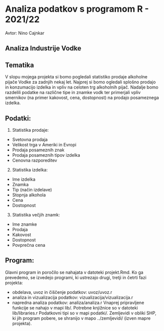 # Analiza podatkov s programom R - 2021/22 #
Avtor: Nino Cajnkar
## Analiza Industrije Vodke ##

## Tematika ##

V slopu mojega projekta si bomo pogledali statistiko prodaje alkoholne pijače Vodke za zadnjih nekaj let.
Najprej si bomo ogledali splošno prodajo in konzumacijo izdelka in vpliv na celoten trg alkoholnih pijač.
Nadalje bomo razdelili podatke na različne tipe in znamke vodk ter primerjali vpliv smernikov (na primer kakovost, cena, dostopnost) na prodajo posameznega izdelka.

## Podatki: ##
1. Statistika prodaje:
* Svetovna prodaja
* Velikost trga v Ameriki in Evropi
* Prodaja posameznih znak
* Prodaja posameznih tipov izdelka
* Cenovna razporeditev
2. Statistika izdelka:
* Ime izdelka
* Znamka
* Tip (način izdelave)
* Stopnja alkohola
* Cena
* Dostopnost
3. Statistika večjih znamk:
* Ime znamke
* Prodaja
* Kakovost
* Dostopnost
* Povprečna cena

## Program: ##
Glavni program in poročilo se nahajata v datoteki projekt.Rmd. Ko ga prevedemo, se izvedejo programi, ki ustrezajo drugi, tretji in četrti fazi projekta:
* obdelava, uvoz in čiščenje podatkov: uvoz/uvoz.r
* analiza in vizualizacija podatkov: vizualizacija/vizualizacija.r
* napredna analiza podatkov: analiza/analiza.r
Vnaprej pripravljene funkcije se nahajo v mapi lib/. Potrebne knjižnice so v datoteki lib/libraries.r
Podatkovni tipi so v mapi podatki/. Zemljevidi v obliki SHP, ki jih program pobere, se shranijo v mapo ../zemljevidi/ (izven mapre projekta).
